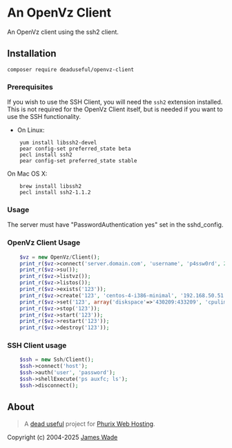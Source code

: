 # An OpenVz Client

An OpenVz client using the ssh2 client.

## Installation

`composer require deaduseful/openvz-client`

### Prerequisites

If you wish to use the SSH Client, you will need the `ssh2` extension installed. This is not required for the OpenVz
Client itself, but is needed if you want to use the SSH functionality.

* On Linux:

```shell
    yum install libssh2-devel
    pear config-set preferred_state beta
    pecl install ssh2
    pear config-set preferred_state stable
```

On Mac OS X:

```shell
    brew install libssh2
    pecl install ssh2-1.1.2
```

### Usage

The server must have "PasswordAuthentication yes" set in the sshd_config.

### OpenVz Client Usage
```php
    $vz = new OpenVz/Client();
    print_r($vz->connect('server.domain.com', 'username', 'p4ssw0rd', 22));
    print_r($vz->su());
    print_r($vz->listvz());
    print_r($vz->listos());
    print_r($vz->exists('123'));
    print_r($vz->create('123', 'centos-4-i386-minimal', '192.168.50.51', 'n3wr00tp4ssw0rd'));
    print_r($vz->set('123', array('diskspace'=>'430209:433209', 'cpulimit'=>'20%')));
    print_r($vz->stop('123'));
    print_r($vz->start('123'));
    print_r($vz->restart('123'));
    print_r($vz->destroy('123'));
```

### SSH Client usage

```php
    $ssh = new Ssh/Client();
    $ssh->connect('host');
    $ssh->auth('user', 'password');
    $ssh->shellExecute('ps auxfc; ls');
    $ssh->disconnect();
```

## About

> A [dead useful](https://deaduseful.com/) project for [Phurix Web Hosting](https://phurix.co.uk/).

Copyright (c) 2004-2025 [James Wade](https://wade.be/)

